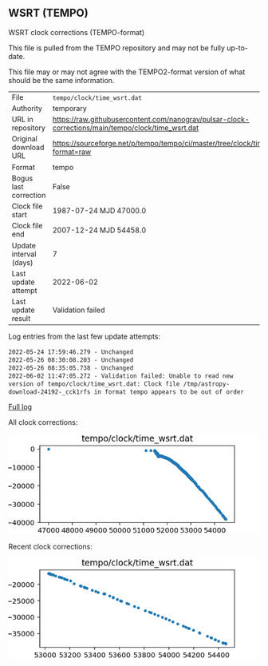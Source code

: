 
## WSRT (TEMPO)

WSRT clock corrections (TEMPO-format)

This file is pulled from the TEMPO repository and may not be fully up-to-date.

This file may or may not agree with the TEMPO2-format version of what
should be the same information.

|     |     |
|:--- |:--- |
| File | `tempo/clock/time_wsrt.dat` |
| Authority | temporary |
| URL in repository | <https://raw.githubusercontent.com/nanograv/pulsar-clock-corrections/main/tempo/clock/time_wsrt.dat> |
| Original download URL | <https://sourceforge.net/p/tempo/tempo/ci/master/tree/clock/time_wsrt.dat?format=raw> |
| Format | tempo |
| Bogus last correction | False |
| Clock file start | 1987-07-24 MJD 47000.0 |
| Clock file end | 2007-12-24 MJD 54458.0 |
| Update interval (days) | 7 |
| Last update attempt | 2022-06-02 |
| Last update result | Validation failed |

Log entries from the last few update attempts:
```
2022-05-24 17:59:46.279 - Unchanged
2022-05-26 08:30:08.203 - Unchanged
2022-05-26 08:35:05.738 - Unchanged
2022-06-02 11:47:05.272 - Validation failed: Unable to read new version of tempo/clock/time_wsrt.dat: Clock file /tmp/astropy-download-24192-_cck1rfs in format tempo appears to be out of order
```
[Full log](https://raw.githubusercontent.com/nanograv/pulsar-clock-corrections/main/log/tempo/clock/time_wsrt.dat.log)


All clock corrections:

![plot of all clock corrections](time_wsrt.dat.png "All corrections")

Recent clock corrections:

![plot of recent clock corrections](time_wsrt.dat.short.png "Recent corrections")

